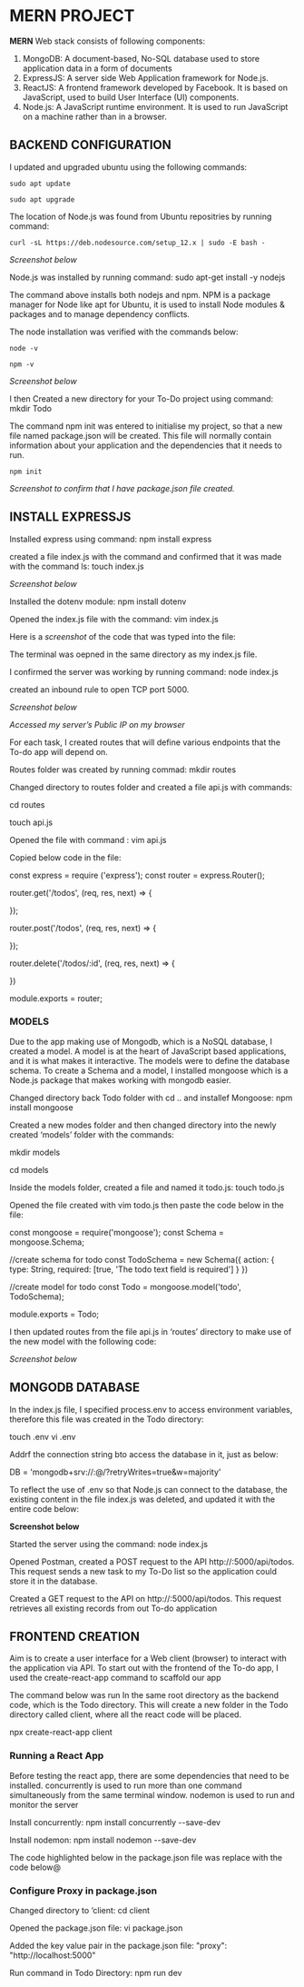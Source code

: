 # MERN PROJECT


**MERN** Web stack consists of following components:
1. MongoDB: A document-based, No-SQL database used to store application data in a form of documents
1. ExpressJS: A server side Web Application framework for Node.js.
1. ReactJS: A frontend framework developed by Facebook. It is based on JavaScript, used to build User Interface (UI) components.
1. Node.js: A JavaScript runtime environment. It is used to run JavaScript on a machine rather than in a browser.


## BACKEND CONFIGURATION

I updated and upgraded ubuntu using the following commands: 

```
sudo apt update  

sudo apt upgrade
````

The location of Node.js was found from Ubuntu repositries by running command: 
```
curl -sL https://deb.nodesource.com/setup_12.x | sudo -E bash -
```

*Screenshot below*
 

Node.js was installed by running command: sudo apt-get install -y nodejs

The command above installs both nodejs and npm. NPM is a package manager for Node like apt for Ubuntu, it is used to install Node modules & packages and to manage dependency conflicts.

The node installation was verified with the commands below: 

```
node -v 
```

```
npm -v 
```
*Screenshot below*
                                                                       
I then Created a new directory for your To-Do project using command: mkdir Todo
                                                                     

The command npm init was entered to initialise my project, so that a new file named package.json will be created. This file will normally contain information about your application and the dependencies that it needs to run.
```
npm init
```

*Screenshot to confirm that I  have package.json file created.*


## INSTALL EXPRESSJS

                                 
Installed express using command: npm install express


created a file index.js with the command and confirmed that it was made with the command ls: touch index.js

*Screenshot below*

Installed the dotenv module: npm install dotenv

Opened the index.js file with the command: vim index.js

Here is a *screenshot* of the code that was typed into the file: 

The terminal was oepned in the same directory as my index.js file.

                                                       
I confirmed the server was working by running command: node index.js
                                                       
created an inbound rule to open TCP port 5000.

*Screenshot below*

*Accessed my server’s Public IP on my browser*

For each task, I created routes that will define various endpoints that the To-do app will depend on. 

                                             
Routes folder was created by running commad: mkdir routes

Changed directory to routes folder and created a file api.js with commands:

cd routes

touch api.js

Opened the file with command : vim api.js

Copied below code in the file: 

const express = require ('express');
const router = express.Router();

router.get('/todos', (req, res, next) => {

});

router.post('/todos', (req, res, next) => {

});

router.delete('/todos/:id', (req, res, next) => {

})

module.exports = router;

### MODELS

Due to the app making use of Mongodb, which is a NoSQL database, I created a model. A model is at the heart of JavaScript based applications, and it is what makes it interactive. The models were to define the database schema. To create a Schema and a model, I installed mongoose which is a Node.js package that makes working with mongodb easier.

Changed directory back Todo folder with cd .. and installef Mongoose: npm install mongoose

Created a new modes folder and then changed directory into the newly created ‘models’ folder with the commands: 


mkdir models

cd models

Inside the models folder, created a file and named it todo.js: touch todo.js

Opened the file created with vim todo.js then paste the code below in the file:

const mongoose = require('mongoose');
const Schema = mongoose.Schema;

//create schema for todo
const TodoSchema = new Schema({
action: {
type: String,
required: [true, 'The todo text field is required']
}
})

//create model for todo
const Todo = mongoose.model('todo', TodoSchema);

module.exports = Todo;

I then updated routes from the file api.js in ‘routes’ directory to make use of the new model with the following code:

*Screenshot below*

## MONGODB DATABASE

In the index.js file, I specified process.env to access environment variables, therefore this file was created in the Todo directory:

touch .env
vi .env

Addrf the connection string bto access the database in it, just as below:

DB = 'mongodb+srv://<username>:<password>@<network-address>/<dbname>?retryWrites=true&w=majority'

 To reflect the use of .env so that Node.js can connect to the database, the existing content in the file index.js was deleted, and updated it with the entire code below: 

 **Screenshot below**

Started the server using the command: node index.js

Opened Postman, created a POST request to the API http://<PublicIP-or-PublicDNS>:5000/api/todos. This request sends a new task to my To-Do list so the application could store it in the database.

Created a GET request to the API on http://<PublicIP-or-PublicDNS>:5000/api/todos. This request retrieves all existing records from out To-do application

## FRONTEND CREATION

Aim is to create a user interface for a Web client (browser) to interact with the application via API. To start out with the frontend of the To-do app, I used the create-react-app command to scaffold our app

The command below was run In the same root directory as the backend code, which is the Todo directory. This will create a new folder in the Todo directory called client, where all the react code will be placed.

npx create-react-app client

### Running a React App

Before testing the react app, there are some dependencies that need to be installed. concurrently is used to run more than one command simultaneously from the same terminal window. nodemon is used to run and monitor the server

Install concurrently: npm install concurrently --save-dev

Install nodemon: npm install nodemon --save-dev

The code highlighted below in the package.json file was replace with the code below@ 

### Configure Proxy in package.json

Changed directory to ‘client: cd client

Opened the package.json file: vi package.json

Added the key value pair in the package.json file: "proxy": "http://localhost:5000"

Run command in Todo Directory: npm run dev